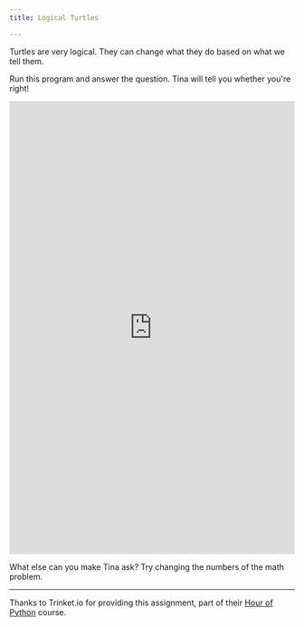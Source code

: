 ```yaml
---
title: Logical Turtles

---
```



Turtles are very logical.  They can change what they do based on what we tell them.

Run this program and answer the question.  Tina will tell you whether you're right!

<iframe width="100%" height="800" src="https://trinket.io/tools/1.0/jekyll/embed/python#code=import%20turtle%0A%0Atina%20%3D%20turtle.Turtle%28%29%0A%0AGuess%20%3D%20int%28input%28%22What%20is%202%20X%207%3F%22%29%29%0A%0Aif%20Guess%20%3D%3D%202%2A7%3A%0A%20%20%20%20tina.write%28str%28Guess%29%20%2B%20%27%20is%20correct%21%27%29%0A%20%20%20%20tina.penup%28%29%0A%20%20%20%20tina.backward%2810%29%0Aelse%3A%0A%20%20%20%20tina.write%28%27You%20said%20%27%20%2B%20str%28Guess%29%20%2B%20%27.%20I%20got%20%27%20%2B%20str%282%2A7%29%29%0A%20%20%20%20tina.penup%28%29%0A%20%20%20%20tina.backward%2810%29" frameborder="0" marginwidth="0" marginheight="0" allowfullscreen></iframe>

What else can you make Tina ask?  Try changing the numbers of the math problem.

---

Thanks to Trinket.io for providing this assignment, 
part of their [Hour of Python](https://hourofpython.com/a-visual-introduction-to-python/) 
course.
